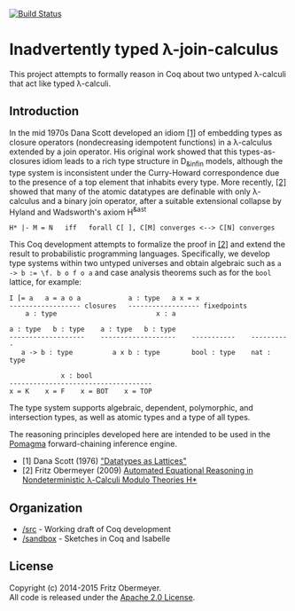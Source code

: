 [![Build Status](https://travis-ci.org/fritzo/hstar.svg?branch=master)](https://travis-ci.org/fritzo/hstar)

# Inadvertently typed &lambda;-join-calculus

This project attempts to formally reason in Coq about
two untyped &lambda;-calculi that act like typed &lambda;-calculi.

## Introduction

In the mid 1970s Dana Scott developed an idiom
<a href="#user-content-1">[1]</a>
of embedding types as closure operators (nondecreasing idempotent functions)
in a &lambda;-calculus extended by a join operator.
His original work showed that this types-as-closures idiom
leads to a rich type structure in D<sub>&infin</sub> models,
although the type system is inconsistent under the Curry-Howard correspondence
due to the presence of a top element that inhabits every type.
More recently, <a href="#user-content-2">[2]</a> showed that many of the atomic
datatypes are definable with only &lambda;-calculus and a binary join operator,
after a suitable extensional collapse by
Hyland and Wadsworth's axiom H<sup>&ast</sup>

    H* |- M = N   iff   forall C[ ], C[M] converges <--> C[N] converges

This Coq development attempts to formalize the proof in
<a href="#user-content-2">[2]</a>
and extend the result to probabilistic programming languages.
Specifically, we develop type systems within two untyped universes
and obtain algebraic such as `a -> b := \f. b o f o a`
and case analysis theorems such as for the `bool` lattice, for example:

    I [= a   a = a o a            a : type   a x = x
    ------------------ closures   ------------------ fixedpoints
        a : type                         x : a

    a : type   b : type    a : type   b : type
    -------------------    -------------------    -----------    ----------
       a -> b : type          a x b : type        bool : type    nat : type

                 x : bool
    ------------------------------------
    x = K    x = F    x = BOT    x = TOP

The type system supports algebraic, dependent, polymorphic, and intersection
types, as well as atomic types and a type of all types.

The reasoning principles developed here are intended to be used in the
[Pomagma](http://github.com/fritzo/pomagma)
forward-chaining inference engine.

- [1] <a name="1"/>
  Dana Scott (1976)
  ["Datatypes as Lattices"](http://www.cs.ox.ac.uk/files/3287/PRG05.pdf)
- [2] <a name="2"/>
  Fritz Obermeyer (2009)
  [Automated Equational Reasoning in Nondeterministic &lambda;-Calculi Modulo Theories H&ast;](http://fritzo.org/thesis.pdf)

## Organization

* [/src](/src) - Working draft of Coq development
* [/sandbox](/sandbox) - Sketches in Coq and Isabelle

## License

Copyright (c) 2014-2015 Fritz Obermeyer.<br/>
All code is released under the
[Apache 2.0 License](http://www.apache.org/licenses/LICENSE-2.0).
